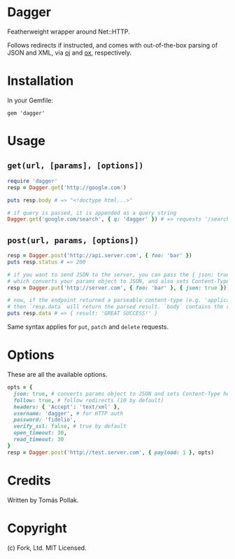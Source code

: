 # Dagger

Featherweight wrapper around Net::HTTP. 

Follows redirects if instructed, and comes with out-of-the-box parsing of JSON and XML, via [oj](https://github.com/ohler55/oj) and [ox](https://github.com/ohler55/ox), respectively.

# Installation

In your Gemfile:

    gem 'dagger'

# Usage

## `get(url, [params], [options])`

```rb
require 'dagger'
resp = Dagger.get('http://google.com')

puts resp.body # => "<!doctype html...>"

# if query is passed, it is appended as a query string
Dagger.get('google.com/search', { q: 'dagger' }) # => requests '/search?q=dagger'
```

## `post(url, params, [options])`

```rb
resp = Dagger.post('http://api.server.com', { foo: 'bar' })
puts resp.status # => 200

# if you want to send JSON to the server, you can pass the { json: true } option,
# which converts your params object to JSON, and also sets Content-Type to 'application/json'
resp = Dagger.put('http://server.com', { foo: 'bar' }, { json: true })

# now, if the endpoint returned a parseable content-type (e.g. 'application/json')
# then `resp.data` will return the parsed result. `body` contains the raw data.
puts resp.data # => { result: 'GREAT SUCCESS!' }
```

Same syntax applies for `put`, `patch` and `delete` requests. 

# Options

These are all the available options.

```rb
opts = {
  json: true, # converts params object to JSON and sets Content-Type header. (POST/PUT/PATCH only)
  follow: true, # follow redirects (10 by default)
  headers: { 'Accept': 'text/xml' },
  username: 'dagger', # for HTTP auth
  password: 'fidelio', 
  verify_ssl: false, # true by default
  open_timeout: 30,
  read_timeout: 30
}
resp = Dagger.post('http://test.server.com', { payload: 1 }, opts)
```

# Credits

Written by Tomás Pollak.

# Copyright

(c) Fork, Ltd. MIT Licensed.
